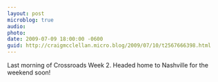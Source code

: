 ```yaml
---
layout: post
microblog: true
audio: 
photo: 
date: 2009-07-09 18:00:00 -0600
guid: http://craigmcclellan.micro.blog/2009/07/10/t2567666398.html
---
```

Last morning of Crossroads Week 2. Headed home to Nashville for the weekend soon!
